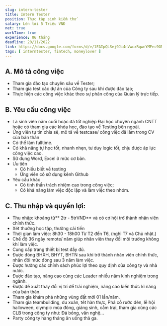 ```yaml
---
slug: intern-tester 
title: Intern Tester
position: Thực tập sinh kiểm thử
salary: Lên tới 5 Triệu VNĐ
net: true
workTime: true
experience: 06 tháng
deadline: 20/11/2022
link: https://docs.google.com/forms/d/e/1FAIpQLSej9Ji4nVwcxRqwnYMFec9GMv3uYOpMD2vaskgfbVI4z3UjAA/viewform?usp=pp_url&entry.118037241=Intern+Tester
tags: [ interntester, fintech, moneylover ]
---
```



## A. Mô tả công việc
- Tham gia đào tạo chuyên sâu về Tester;
- Tham gia test các dự án của Công ty sau khi được đào tạo;
- Thực hiện các công việc khác theo sự phân công của Quản lý trực tiếp.

## B. Yêu cầu công việc
- Là sinh viên năm cuối hoặc đã tốt nghiệp Đại học chuyên ngành CNTT hoặc có tham gia các khóa học, đào tạo về Testing bên ngoài.
- Ứng viên tự tin chia sẻ, mô tả về testcase/ công việc đã làm trong CV của bản thân
- Có thể làm fulltime.
- Có khả năng tự học tốt, nhanh nhẹn, tư duy logic tốt, chịu được áp lực công việc cao.
- Sử dụng Word, Excel ở mức cơ bản.
- Ưu tiên
  - Có hiểu biết về testing
  - Ứng viên có sử dụng kênh Github 
- Yêu cầu khác
  - Có tinh thần trách nhiệm cao trong công việc;
  - Có khả năng làm việc độc lập và làm việc theo nhóm.

## C. Thu nhập và quyền lợi: 
- Thu nhập: khoảng từ** 2tr - 5trVND** và có cơ hội trở thành nhân viên chính thức.
- Xét thưởng học tập, thưởng cải tiến
- Thời gian làm việc: 8h30 - 18h00 Từ T2 đến T6, (nghỉ T7 và Chủ nhật.)
- Chế độ 36 ngày remote/ năm giúp nhân viên thay đổi môi trường không khí làm việc.
- Cung cấp trang thiết bị test đầy đủ.
- Được đóng BHXH, BHYT, BHTN sau khi trở thành nhân viên chính thức, nhân đôi mức đóng sau 3 năm làm việc.
- Được hưởng các chính sách phúc lợi theo quy định của công ty và nhà nước.
- Được đào tạo, nâng cao cùng các Leader nhiều năm kinh nghiệm trong ngành.
- Được đề xuất thay đổi vị trí để trải nghiệm, nâng cao kiến thức kĩ năng của bản thân.
- Tham gia khám phá những vùng đất mới 01 lần/năm.
- Tham gia teambuilding, du xuân, tết hàn thực, Phá cỗ rước đèn, lễ hội halloween, olympic mùa đông, giáng sinh, cắm trại, tham gia cùng các CLB trong công ty như: Đá bóng, văn nghệ… 
- Party công ty hàng tháng ăn uống thả ga.

